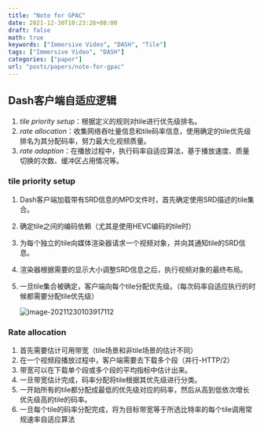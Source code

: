 ```yaml
---
title: "Note for GPAC"
date: 2021-12-30T10:23:26+08:00
draft: false
math: true
keywords: ["Immersive Video", "DASH", "Tile"]
tags: ["Immersive Video", "DASH"]
categories: ["paper"]
url: "posts/papers/note-for-gpac"
---
```


## Dash客户端自适应逻辑

1. *tile priority setup*：根据定义的规则对tile进行优先级排名。
2. *rate allocation*：收集网络吞吐量信息和tile码率信息，使用确定的tile优先级排名为其分配码率，努力最大化视频质量。
3. *rate adaption*：在播放过程中，执行码率自适应算法，基于播放速度、质量切换的次数、缓冲区占用情况等。

### tile priority setup

1. Dash客户端加载带有SRD信息的MPD文件时，首先确定使用SRD描述的tile集合。

2. 确定tile之间的编码依赖（尤其是使用HEVC编码的tile时）

3. 为每个独立的tile向媒体渲染器请求一个视频对象，并向其通知tile的SRD信息。

4. 渲染器根据需要的显示大小调整SRD信息之后，执行视频对象的最终布局。

5. 一旦tile集合被确定，客户端向每个tile分配优先级。（每次码率自适应执行的时候都需要分配tile优先级）

   ![image-20211230103917112](https://s2.loli.net/2021/12/30/8i7EFYkSwefPMzR.png)

### Rate allocation

1. 首先需要估计可用带宽（tile场景和非tile场景的估计不同）
2. 在一个视频段播放过程中，客户端需要去下载多个段（并行-HTTP/2）
3. 带宽可以在下载单个段或多个段的平均指标中估计出来。
4. 一旦带宽估计完成，码率分配将tile根据其优先级进行分类。
5. 一开始所有的tile都分配成最低的优先级对应的码率，然后从高到低依次增长优先级高的tile的码率。
6. 一旦每个tile的码率分配完成，将为目标带宽等于所选比特率的每个tile调用常规速率自适应算法
